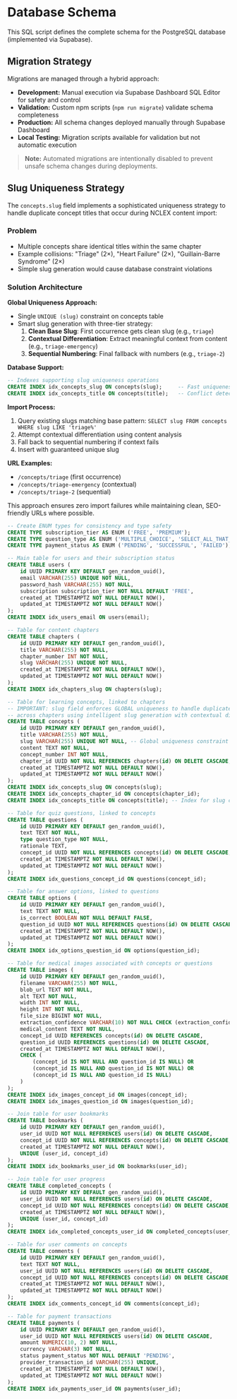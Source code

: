 # Database Schema

This SQL script defines the complete schema for the PostgreSQL database (implemented via Supabase).

## Migration Strategy

Migrations are managed through a hybrid approach:
- **Development:** Manual execution via Supabase Dashboard SQL Editor for safety and control
- **Validation:** Custom npm scripts (`npm run migrate`) validate schema completeness
- **Production:** All schema changes deployed manually through Supabase Dashboard
- **Local Testing:** Migration scripts available for validation but not automatic execution

> **Note:** Automated migrations are intentionally disabled to prevent unsafe schema changes during deployments.

## Slug Uniqueness Strategy

The `concepts.slug` field implements a sophisticated uniqueness strategy to handle duplicate concept titles that occur during NCLEX content import:

### Problem
- Multiple concepts share identical titles within the same chapter
- Example collisions: "Triage" (2×), "Heart Failure" (2×), "Guillain-Barre Syndrome" (2×)
- Simple slug generation would cause database constraint violations

### Solution Architecture

**Global Uniqueness Approach:**
- Single `UNIQUE (slug)` constraint on concepts table
- Smart slug generation with three-tier strategy:
  1. **Clean Base Slug**: First occurrence gets clean slug (e.g., `triage`)
  2. **Contextual Differentiation**: Extract meaningful context from content (e.g., `triage-emergency`)
  3. **Sequential Numbering**: Final fallback with numbers (e.g., `triage-2`)

**Database Support:**
```sql
-- Indexes supporting slug uniqueness operations
CREATE INDEX idx_concepts_slug ON concepts(slug);     -- Fast uniqueness checking
CREATE INDEX idx_concepts_title ON concepts(title);   -- Conflict detection
```

**Import Process:**
1. Query existing slugs matching base pattern: `SELECT slug FROM concepts WHERE slug LIKE 'triage%'`
2. Attempt contextual differentiation using content analysis
3. Fall back to sequential numbering if context fails
4. Insert with guaranteed unique slug

**URL Examples:**
- `/concepts/triage` (first occurrence)
- `/concepts/triage-emergency` (contextual)
- `/concepts/triage-2` (sequential)

This approach ensures zero import failures while maintaining clean, SEO-friendly URLs where possible.

```sql
-- Create ENUM types for consistency and type safety
CREATE TYPE subscription_tier AS ENUM ('FREE', 'PREMIUM');
CREATE TYPE question_type AS ENUM ('MULTIPLE_CHOICE', 'SELECT_ALL_THAT_APPLY', 'FILL_IN_THE_BLANK', 'MATRIX_GRID', 'PRIORITIZATION');
CREATE TYPE payment_status AS ENUM ('PENDING', 'SUCCESSFUL', 'FAILED');

-- Main table for users and their subscription status
CREATE TABLE users (
    id UUID PRIMARY KEY DEFAULT gen_random_uuid(),
    email VARCHAR(255) UNIQUE NOT NULL,
    password_hash VARCHAR(255) NOT NULL,
    subscription subscription_tier NOT NULL DEFAULT 'FREE',
    created_at TIMESTAMPTZ NOT NULL DEFAULT NOW(),
    updated_at TIMESTAMPTZ NOT NULL DEFAULT NOW()
);
CREATE INDEX idx_users_email ON users(email);

-- Table for content chapters
CREATE TABLE chapters (
    id UUID PRIMARY KEY DEFAULT gen_random_uuid(),
    title VARCHAR(255) NOT NULL,
    chapter_number INT NOT NULL,
    slug VARCHAR(255) UNIQUE NOT NULL,
    created_at TIMESTAMPTZ NOT NULL DEFAULT NOW(),
    updated_at TIMESTAMPTZ NOT NULL DEFAULT NOW()
);
CREATE INDEX idx_chapters_slug ON chapters(slug);

-- Table for learning concepts, linked to chapters
-- IMPORTANT: slug field enforces GLOBAL uniqueness to handle duplicate concept titles
-- across chapters using intelligent slug generation with contextual differentiation
CREATE TABLE concepts (
    id UUID PRIMARY KEY DEFAULT gen_random_uuid(),
    title VARCHAR(255) NOT NULL,
    slug VARCHAR(255) UNIQUE NOT NULL, -- Global uniqueness constraint
    content TEXT NOT NULL,
    concept_number INT NOT NULL,
    chapter_id UUID NOT NULL REFERENCES chapters(id) ON DELETE CASCADE,
    created_at TIMESTAMPTZ NOT NULL DEFAULT NOW(),
    updated_at TIMESTAMPTZ NOT NULL DEFAULT NOW()
);
CREATE INDEX idx_concepts_slug ON concepts(slug);
CREATE INDEX idx_concepts_chapter_id ON concepts(chapter_id);
CREATE INDEX idx_concepts_title ON concepts(title); -- Index for slug conflict checking

-- Table for quiz questions, linked to concepts
CREATE TABLE questions (
    id UUID PRIMARY KEY DEFAULT gen_random_uuid(),
    text TEXT NOT NULL,
    type question_type NOT NULL,
    rationale TEXT,
    concept_id UUID NOT NULL REFERENCES concepts(id) ON DELETE CASCADE,
    created_at TIMESTAMPTZ NOT NULL DEFAULT NOW(),
    updated_at TIMESTAMPTZ NOT NULL DEFAULT NOW()
);
CREATE INDEX idx_questions_concept_id ON questions(concept_id);

-- Table for answer options, linked to questions
CREATE TABLE options (
    id UUID PRIMARY KEY DEFAULT gen_random_uuid(),
    text TEXT NOT NULL,
    is_correct BOOLEAN NOT NULL DEFAULT FALSE,
    question_id UUID NOT NULL REFERENCES questions(id) ON DELETE CASCADE,
    created_at TIMESTAMPTZ NOT NULL DEFAULT NOW(),
    updated_at TIMESTAMPTZ NOT NULL DEFAULT NOW()
);
CREATE INDEX idx_options_question_id ON options(question_id);

-- Table for medical images associated with concepts or questions
CREATE TABLE images (
    id UUID PRIMARY KEY DEFAULT gen_random_uuid(),
    filename VARCHAR(255) NOT NULL,
    blob_url TEXT NOT NULL,
    alt TEXT NOT NULL,
    width INT NOT NULL,
    height INT NOT NULL,
    file_size BIGINT NOT NULL,
    extraction_confidence VARCHAR(10) NOT NULL CHECK (extraction_confidence IN ('high', 'medium', 'low')),
    medical_content TEXT NOT NULL,
    concept_id UUID REFERENCES concepts(id) ON DELETE CASCADE,
    question_id UUID REFERENCES questions(id) ON DELETE CASCADE,
    created_at TIMESTAMPTZ NOT NULL DEFAULT NOW(),
    CHECK (
        (concept_id IS NOT NULL AND question_id IS NULL) OR
        (concept_id IS NULL AND question_id IS NOT NULL) OR
        (concept_id IS NULL AND question_id IS NULL)
    )
);
CREATE INDEX idx_images_concept_id ON images(concept_id);
CREATE INDEX idx_images_question_id ON images(question_id);

-- Join table for user bookmarks
CREATE TABLE bookmarks (
    id UUID PRIMARY KEY DEFAULT gen_random_uuid(),
    user_id UUID NOT NULL REFERENCES users(id) ON DELETE CASCADE,
    concept_id UUID NOT NULL REFERENCES concepts(id) ON DELETE CASCADE,
    created_at TIMESTAMPTZ NOT NULL DEFAULT NOW(),
    UNIQUE (user_id, concept_id)
);
CREATE INDEX idx_bookmarks_user_id ON bookmarks(user_id);

-- Join table for user progress
CREATE TABLE completed_concepts (
    id UUID PRIMARY KEY DEFAULT gen_random_uuid(),
    user_id UUID NOT NULL REFERENCES users(id) ON DELETE CASCADE,
    concept_id UUID NOT NULL REFERENCES concepts(id) ON DELETE CASCADE,
    created_at TIMESTAMPTZ NOT NULL DEFAULT NOW(),
    UNIQUE (user_id, concept_id)
);
CREATE INDEX idx_completed_concepts_user_id ON completed_concepts(user_id);

-- Table for user comments on concepts
CREATE TABLE comments (
    id UUID PRIMARY KEY DEFAULT gen_random_uuid(),
    text TEXT NOT NULL,
    user_id UUID NOT NULL REFERENCES users(id) ON DELETE CASCADE,
    concept_id UUID NOT NULL REFERENCES concepts(id) ON DELETE CASCADE,
    created_at TIMESTAMPTZ NOT NULL DEFAULT NOW(),
    updated_at TIMESTAMPTZ NOT NULL DEFAULT NOW()
);
CREATE INDEX idx_comments_concept_id ON comments(concept_id);

-- Table for payment transactions
CREATE TABLE payments (
    id UUID PRIMARY KEY DEFAULT gen_random_uuid(),
    user_id UUID NOT NULL REFERENCES users(id) ON DELETE CASCADE,
    amount NUMERIC(10, 2) NOT NULL,
    currency VARCHAR(3) NOT NULL,
    status payment_status NOT NULL DEFAULT 'PENDING',
    provider_transaction_id VARCHAR(255) UNIQUE,
    created_at TIMESTAMPTZ NOT NULL DEFAULT NOW(),
    updated_at TIMESTAMPTZ NOT NULL DEFAULT NOW()
);
CREATE INDEX idx_payments_user_id ON payments(user_id);
```
